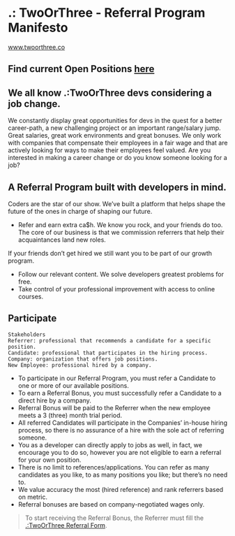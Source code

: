 # .: TwoOrThree - Referral Program Manifesto

www.twoorthree.co

## Find current Open Positions  [here](https://github.com/cartaviamTOT/referral-program/blob/main/open-positions.md)

## We all know .:TwoOrThree devs considering a job change.

We constantly display great opportunities for devs in the quest for a better career-path, a new challenging project or an important range/salary jump. 
Great salaries, great work environments and great bonuses. We only work with companies that compensate their employees in a fair wage and that are actively looking for ways to make their employees feel valued. Are you interested in making a career change or do you know someone looking for a job?


## A Referral Program built with developers in mind.
Coders are the star of our show. We’ve built a platform that helps shape the future of the ones in charge of shaping our future. 

- Refer and earn extra ca$h. We know you rock, and your friends do too. The core of our business is that we commission referrers that help their acquaintances land new roles.

If your friends don’t get hired we still want you to be part of our growth program.

- Follow our relevant content. We solve developers greatest problems for free.
- Take control of your professional improvement with access to online courses.

## Participate

```
Stakeholders
Referrer: professional that recommends a candidate for a specific position.
Candidate: professional that participates in the hiring process.
Company: organization that offers job positions.
New Employee: professional hired by a company.
```

- To participate in our Referral Program, you must refer a Candidate to one or more of our available positions.
- To earn a Referral Bonus, you must successfully refer a Candidate to a direct hire by a company.
- Referral Bonus will be paid to the Referrer when the new employee meets a 3 (three) month trial period.
- All referred Candidates will participate in the Companies’ in-house hiring process, so there is no assurance of a hire with the sole act of referring someone.
- You as a developer can directly apply to jobs as well, in fact, we encourage you to do so, however you are not eligible to earn a referral for your own position.
- There is no limit to references/applications. You can refer as many candidates as you like, to as many positions you like; but there’s no need to.
- We value accuracy the most (hired reference) and rank referrers based on metric.
- Referral bonuses are based on company-negotiated wages only.

> To start receiving the Referral Bonus, the Referrer must fill the [.:TwoOrThree Referral Form](https://form.typeform.com/to/nQAZn0ST).
